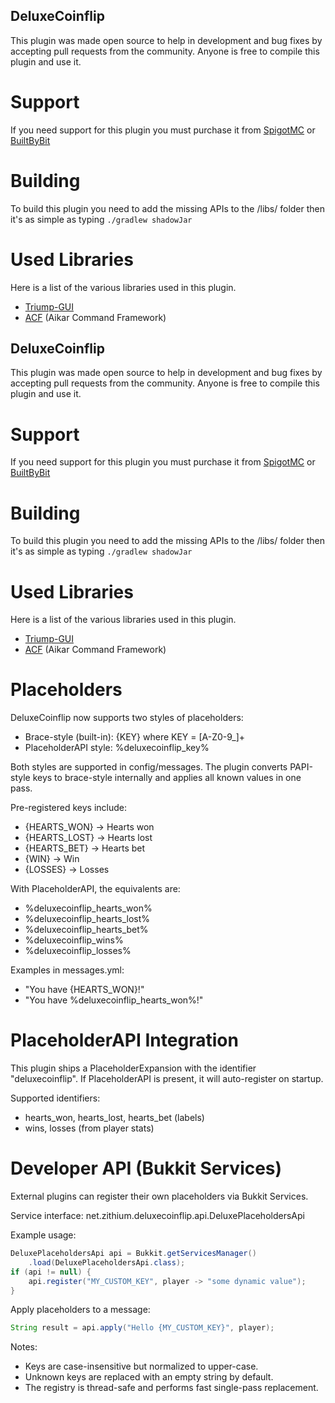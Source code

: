 ## DeluxeCoinflip
This plugin was made open source to help in development and bug fixes by accepting pull requests from the community. Anyone is free to compile this plugin and use it.

# Support
If you need support for this plugin you must purchase it from [SpigotMC](https://www.spigotmc.org/resources/deluxecoinflip.79965/) or [BuiltByBit](https://builtbybit.com/resources/deluxecoinflip.10475/)

# Building
To build this plugin you need to add the missing APIs to the /libs/ folder then it's as simple as typing
`./gradlew shadowJar`

# Used Libraries
Here is a list of the various libraries used in this plugin.
- [Triump-GUI](https://github.com/TriumphTeam/triumph-gui)
- [ACF](https://github.com/aikar/commands) (Aikar Command Framework)

## DeluxeCoinflip
This plugin was made open source to help in development and bug fixes by accepting pull requests from the community. Anyone is free to compile this plugin and use it.

# Support
If you need support for this plugin you must purchase it from [SpigotMC](https://www.spigotmc.org/resources/deluxecoinflip.79965/) or [BuiltByBit](https://builtbybit.com/resources/deluxecoinflip.10475/)

# Building
To build this plugin you need to add the missing APIs to the /libs/ folder then it's as simple as typing
`./gradlew shadowJar`

# Used Libraries
Here is a list of the various libraries used in this plugin.
- [Triump-GUI](https://github.com/TriumphTeam/triumph-gui)
- [ACF](https://github.com/aikar/commands) (Aikar Command Framework)

# Placeholders
DeluxeCoinflip now supports two styles of placeholders:

- Brace-style (built-in): {KEY} where KEY = [A-Z0-9_]+
- PlaceholderAPI style: %deluxecoinflip_key%

Both styles are supported in config/messages. The plugin converts PAPI-style keys to brace-style internally and applies all known values in one pass.

Pre-registered keys include:
- {HEARTS_WON} → Hearts won
- {HEARTS_LOST} → Hearts lost
- {HEARTS_BET} → Hearts bet
- {WIN} → Win
- {LOSSES} → Losses

With PlaceholderAPI, the equivalents are:
- %deluxecoinflip_hearts_won%
- %deluxecoinflip_hearts_lost%
- %deluxecoinflip_hearts_bet%
- %deluxecoinflip_wins%
- %deluxecoinflip_losses%

Examples in messages.yml:
- "You have {HEARTS_WON}!"
- "You have %deluxecoinflip_hearts_won%!"

# PlaceholderAPI Integration
This plugin ships a PlaceholderExpansion with the identifier "deluxecoinflip". If PlaceholderAPI is present, it will auto-register on startup.

Supported identifiers:
- hearts_won, hearts_lost, hearts_bet (labels)
- wins, losses (from player stats)

# Developer API (Bukkit Services)
External plugins can register their own placeholders via Bukkit Services.

Service interface: net.zithium.deluxecoinflip.api.DeluxePlaceholdersApi

Example usage:

```java
DeluxePlaceholdersApi api = Bukkit.getServicesManager()
    .load(DeluxePlaceholdersApi.class);
if (api != null) {
    api.register("MY_CUSTOM_KEY", player -> "some dynamic value");
}
```

Apply placeholders to a message:
```java
String result = api.apply("Hello {MY_CUSTOM_KEY}", player);
```

Notes:
- Keys are case-insensitive but normalized to upper-case.
- Unknown keys are replaced with an empty string by default.
- The registry is thread-safe and performs fast single-pass replacement.
